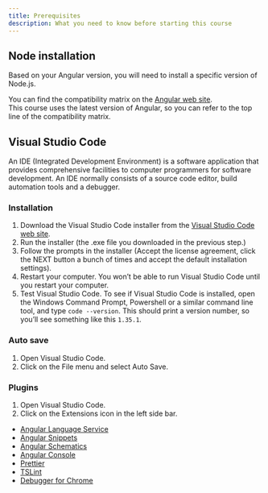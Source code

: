 ```yaml
---
title: Prerequisites
description: What you need to know before starting this course
---
```


## Node installation

Based on your Angular version, you will need to install a specific version of Node.js.

You can find the compatibility matrix on the [Angular web site](https://angular.dev/reference/versions#actively-supported-versions).  
This course uses the latest version of Angular, so you can refer to the top line of the compatibility matrix.

## Visual Studio Code

An IDE (Integrated Development Environment) is a software application that provides comprehensive facilities to computer programmers for software development. An IDE normally consists of a source code editor, build automation tools and a debugger.

### Installation

1. Download the Visual Studio Code installer from the [Visual Studio Code web site](https://code.visualstudio.com/).
2. Run the installer (the .exe file you downloaded in the previous step.)
3. Follow the prompts in the installer (Accept the license agreement, click the NEXT button a bunch of times and accept the default installation settings).
4. Restart your computer. You won’t be able to run Visual Studio Code until you restart your computer.
5. Test Visual Studio Code. To see if Visual Studio Code is installed, open the Windows Command Prompt, Powershell or a similar command line tool, and type `code --version`. This should print a version number, so you’ll see something like this `1.35.1`.

### Auto save

1. Open Visual Studio Code.
2. Click on the File menu and select Auto Save.

### Plugins

1. Open Visual Studio Code.
2. Click on the Extensions icon in the left side bar.

- [Angular Language Service](https://marketplace.visualstudio.com/items?itemName=Angular.ng-template)
- [Angular Snippets](https://marketplace.visualstudio.com/items?itemName=johnpapa.Angular2)
- [Angular Schematics](https://marketplace.visualstudio.com/items?itemName=cyrilletuzi.angular-schematics)
- [Angular Console](https://marketplace.visualstudio.com/items?itemName=nrwl.angular-console)
- [Prettier](https://marketplace.visualstudio.com/items?itemName=esbenp.prettier-vscode)
- [TSLint](https://marketplace.visualstudio.com/items?itemName=ms-vscode.vscode-typescript-tslint-plugin)
- [Debugger for Chrome](https://marketplace.visualstudio.com/items?itemName=msjsdiag.debugger-for-chrome)
